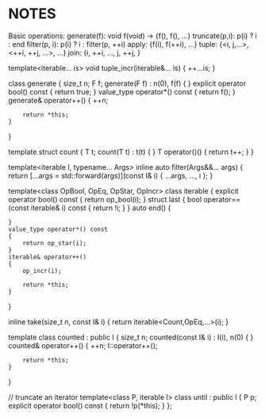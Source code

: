# NOTES

Basic operations: 
	generate(f): void f(void) -> {f(), f(), ...}
	truncate(p,i): p(i) ? i : end
	filter(p, i): p(i) ? i : filter(p, ++i)
	apply: {f(i), f(++i), ...}
	tuple: {<i, j,...>, <++i, ++j, ...>, ...}
	join: {i, ++i, ..., j, ++j, }

template<iterable... is>
void tuple_incr(iterable&... is)
{
	++...is;
}

class generate {
	size_t n;
	F f;
	generate(F f)
		: n(0), f(f)
	{ }
	explicit operator bool() const
	{
		return true;
	}
	value_type operator*() const
	{
		return f();
	}
	generate& operator++()
	{
		++n;

		return *this;
	}
}

template<class T>
struct count {
	T t;
	count(T t) : t(t) { }
	T operator()()
	{
		return t++;
	}
}

template<iterable I, typename... Args>
inline auto filter(Args&&... args)
{
	return [...args = std::forward<Args>(args)](const I& i)
	{
		...args, ..., i
	};
}

template<class OpBool, OpEq, OpStar, OpIncr>
class iterable {
	explicit operator bool() const
	{
		return op_bool(i);
	}
	struct last {
		bool operator==(const iterable& i) const
		{
			return !i;
		}
	}
	auto end()
	{

	}
	value_type operator*() const
	{
		return op_star(i);
	}
	iterable& operator++()
	{
		op_incr(i);

		return *this;
	}
}

inline take(size_t n, const I& i)
{
	return iterable<Count<n>,OpEq,...>(i);
}

template<iterable I>
class counted : public I {
	size_t n;
	counted(const I& i)
		: I(i), n(0)
	{ }
	counted& operator++()
	{
		++n;
		I::operator++();

		return *this;
	}
}

// truncate an iterator
template<class P, iterable I>
class until : public I {
	P p;
	explicit operator bool() const
	{
		return !p(*this);
	}
};